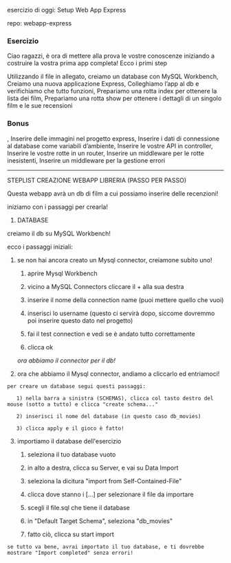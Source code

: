  esercizio di oggi: Setup Web App Express
 
 repo: webapp-express
 
 ### Esercizio
 
 Ciao ragazzi, è ora di mettere alla prova le vostre conoscenze iniziando a costruire la vostra prima app completa! Ecco i primi step
 
 
Utilizzando il file in allegato, creiamo un database con MySQL Workbench,
Creiamo una nuova applicazione Express,
Colleghiamo l’app al db e verifichiamo che tutto funzioni,
Prepariamo una rotta index per ottenere la lista dei film,
Prepariamo una rotta show per ottenere i dettagli di un singolo film e le sue recensioni

### Bonus

,
Inserire delle immagini nel progetto express,
Inserire i dati di connessione al database come variabili d’ambiente,
Inserire le vostre API in controller,
Inserire le vostre rotte in un router,
Inserire un middleware per le rotte inesistenti,
Inserire un middleware per la gestione errori

___________________________________________________________


STEPLIST CREAZIONE WEBAPP LIBRERIA (PASSO PER PASSO)

Questa webapp avrà un db di film a cui possiamo inserire delle recenzioni!

iniziamo con i passaggi per crearla!

1) DATABASE

creiamo il db su MySQL Workbench!

   ecco i passaggi iniziali:

   1) se non hai ancora creato un Mysql connector, creiamone subito uno!

      1) aprire Mysql Workbench 

      2) vicino a MySQL Connectors cliccare il + alla sua destra

      3) inserire il nome della connection name (puoi mettere quello che vuoi)

      4) inserisci lo username (questo ci servirà dopo, siccome dovremmo poi inserire questo dato nel progetto)

      5) fai il test connection e vedi se è andato tutto correttamente

      6) clicca ok

      *ora abbiamo il connector per il db!*

   2) ora che abbiamo il Mysql connector, andiamo a cliccarlo ed entriamoci!

    per creare un database segui questi passaggi:

       1) nella barra a sinistra (SCHEMAS), clicca col tasto destro del mouse (sotto a tutto) e clicca "create schema..."

       2) inserisci il nome del database (in questo caso db_movies)

       3) clicca apply e il gioco è fatto!

   3) importiamo il database dell'esercizio

       1) seleziona il tuo database vuoto

       2) in alto a destra, clicca su Server, e vai su Data Import

       3) seleziona la dicitura "import from Self-Contained-File"

       4) clicca dove stanno i [...] per selezionare il file da importare

       5) scegli il file.sql che tiene il database

       6) in "Default Target Schema", seleziona "db_movies" 

       7) fatto ciò, clicca su start import

    se tutto va bene, avrai importato il tuo database, e ti dovrebbe mostrare "Import completed" senza errori!



